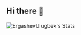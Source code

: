 ## Hi there 👋

<!--
**ErgashevUlugbek/ErgashevUlugbek** is a ✨ _special_ ✨ repository because its `README.md` (this file) appears on your GitHub profile.

Here are some ideas to get you started:

- 🔭 I’m currently working on ...
- 🌱 I’m currently learning ...
- 👯 I’m looking to collaborate on ...
- 🤔 I’m looking for help with ...
- 💬 Ask me about ...
- 📫 How to reach me: ...
- 😄 Pronouns: ...
- ⚡ Fun fact: ...
-->

![ErgashevUlugbek's Stats](https://github-readme-stats.vercel.app/api?username=ErgashevUlugbek&theme=vue-dark&show_icons=true&hide_border=true&count_private=true)
